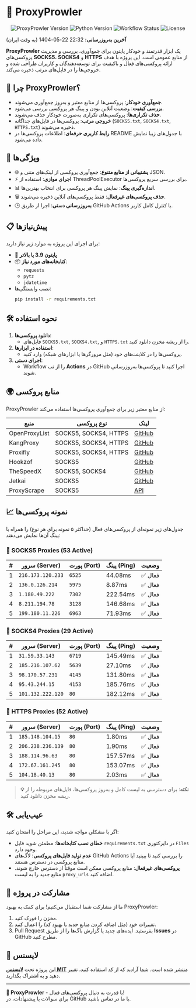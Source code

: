 # 🦁 ProxyProwler

<div align="center">
  <img src="https://img.shields.io/badge/ProxyProwler-v1.0-blueviolet?style=for-the-badge&logo=python" alt="ProxyProwler Version">
  <img src="https://img.shields.io/badge/Python-3.9%2B-blue?style=flat-square&logo=python" alt="Python Version">
  <img src="https://img.shields.io/github/workflow/status/YOUR_GITHUB_USERNAME/YOUR_REPO_NAME/ProxyProwler?label=Workflow&style=flat-square" alt="Workflow Status">
  <img src="https://img.shields.io/github/license/YOUR_GITHUB_USERNAME/YOUR_REPO_NAME?label=License&style=flat-square" alt="License">
</div>

**آخرین به‌روزرسانی:** 22:32 22-05-1404 (به وقت ایران)

**ProxyProwler** یک ابزار قدرتمند و خودکار پایتون برای جمع‌آوری، بررسی و مدیریت پروکسی‌های **SOCKS5**، **SOCKS4** و **HTTPS** از منابع عمومی است. این پروژه با هدف ارائه پروکسی‌های فعال و باکیفیت برای توسعه‌دهندگان و کاربران طراحی شده و خروجی‌ها را در فایل‌های مرتب ذخیره می‌کند.

## 🎯 چرا ProxyProwler؟
- **جمع‌آوری خودکار**: پروکسی‌ها از منابع معتبر و به‌روز جمع‌آوری می‌شوند.
- **بررسی کیفیت**: وضعیت آنلاین بودن و پینگ هر پروکسی بررسی می‌شود.
- **حذف تکراری‌ها**: پروکسی‌های تکراری به‌صورت خودکار حذف می‌شوند.
- **خروجی مرتب**: پروکسی‌ها در فایل‌های جداگانه (`SOCKS5.txt`, `SOCKS4.txt`, `HTTPS.txt`) ذخیره می‌شوند.
- **رابط کاربری حرفه‌ای**: اطلاعات پروکسی‌ها در README با جدول‌های زیبا نمایش داده می‌شود.

## 🚀 ویژگی‌ها
- 🌐 **پشتیبانی از منابع متنوع**: جمع‌آوری پروکسی از لینک‌های متنی و JSON.
- ⚡ **اجرای موازی**: استفاده از ThreadPoolExecutor برای بررسی سریع پروکسی‌ها.
- 📊 **اندازه‌گیری پینگ**: نمایش پینگ هر پروکسی برای انتخاب بهترین‌ها.
- 🗑 **حذف پروکسی‌های غیرفعال**: فقط پروکسی‌های آنلاین ذخیره می‌شوند.
- 🕒 **به‌روزرسانی دستی**: اجرا از طریق GitHub Actions با کنترل کامل کاربر.

## 📋 پیش‌نیازها
برای اجرای این پروژه به موارد زیر نیاز دارید:
- 🐍 **پایتون 3.9 یا بالاتر**
- 📦 **کتابخانه‌های مورد نیاز**:
  - `requests`
  - `pytz`
  - `jdatetime`
- نصب وابستگی‌ها:
  ```bash
  pip install -r requirements.txt
  
## 🛠 نحوه استفاده
1. **دانلود پروکسی‌ها**:
   - فایل‌های `SOCKS5.txt`, `SOCKS4.txt`, و `HTTPS.txt` را از ریشه مخزن دانلود کنید.
2. **استفاده در ابزارها**:
   - پروکسی‌ها را در کلاینت‌های خود (مثل مرورگرها یا ابزارهای شبکه) وارد کنید.
3. **اجرای دستی**:
   - Workflow را از تب **Actions** در GitHub اجرا کنید تا پروکسی‌ها به‌روزرسانی شوند.

## 🌍 منابع پروکسی
ProxyProwler از منابع معتبر زیر برای جمع‌آوری پروکسی‌ها استفاده می‌کند:

| منبع | نوع پروکسی | لینک |
|------|-------------|------|
| OpenProxyList | SOCKS5, SOCKS4, HTTPS | [GitHub](https://github.com/roosterkid/openproxylist) |
| KangProxy | SOCKS5, SOCKS4, HTTPS | [GitHub](https://github.com/officialputuid/KangProxy) |
| Proxifly | SOCKS5, SOCKS4, HTTPS | [GitHub](https://github.com/proxifly/free-proxy-list) |
| Hookzof | SOCKS5 | [GitHub](https://github.com/hookzof/socks5_list) |
| TheSpeedX | SOCKS5, SOCKS4 | [GitHub](https://github.com/TheSpeedX/SOCKS-List) |
| Jetkai | SOCKS5 | [GitHub](https://github.com/jetkai/proxy-list) |
| ProxyScrape | SOCKS5 | [API](https://api.proxyscrape.com) |

## 📈 نمونه پروکسی‌ها
جدول‌های زیر نمونه‌ای از پروکسی‌های فعال (حداکثر ۵ نمونه برای هر نوع) را همراه با پینگ آن‌ها نمایش می‌دهند:


### 🔗 SOCKS5 Proxies (53 Active)
| # | سرور (Server) | پورت (Port) | پینگ (Ping) | وضعیت |
|---|---------------|-------------|-------------|-------|
| 1 | `216.173.120.233` | `6525` | 44.08ms | ✅ فعال |
| 2 | `136.0.126.214` | `5975` | 8.87ms | ✅ فعال |
| 3 | `1.180.49.222` | `7302` | 222.54ms | ✅ فعال |
| 4 | `8.211.194.78` | `3128` | 146.68ms | ✅ فعال |
| 5 | `199.180.11.226` | `6963` | 71.93ms | ✅ فعال |

### 🔗 SOCKS4 Proxies (29 Active)
| # | سرور (Server) | پورت (Port) | پینگ (Ping) | وضعیت |
|---|---------------|-------------|-------------|-------|
| 1 | `31.59.33.143` | `6719` | 145.49ms | ✅ فعال |
| 2 | `185.216.107.62` | `5639` | 27.10ms | ✅ فعال |
| 3 | `98.170.57.231` | `4145` | 131.80ms | ✅ فعال |
| 4 | `95.43.244.15` | `4153` | 185.76ms | ✅ فعال |
| 5 | `101.132.222.120` | `80` | 182.12ms | ✅ فعال |

### 🔗 HTTPS Proxies (52 Active)
| # | سرور (Server) | پورت (Port) | پینگ (Ping) | وضعیت |
|---|---------------|-------------|-------------|-------|
| 1 | `185.148.104.15` | `80` | 1.80ms | ✅ فعال |
| 2 | `206.238.236.139` | `80` | 1.90ms | ✅ فعال |
| 3 | `188.114.96.63` | `80` | 157.57ms | ✅ فعال |
| 4 | `172.67.161.245` | `80` | 153.07ms | ✅ فعال |
| 5 | `104.18.40.13` | `80` | 2.03ms | ✅ فعال |


> **💡 نکته**: برای دسترسی به لیست کامل و به‌روز پروکسی‌ها، فایل‌های مربوطه را از ریشه مخزن دانلود کنید.

## 🛠 عیب‌یابی
اگر با مشکلی مواجه شدید، این مراحل را امتحان کنید:
- **خطای نصب کتابخانه‌ها**: مطمئن شوید فایل `requirements.txt` در دایرکتوری `Files` وجود دارد.
- **عدم تولید فایل‌های پروکسی**: لاگ‌های GitHub Actions را بررسی کنید تا ببینید آیا منابع پروکسی در دسترس هستند.
- **پروکسی‌های غیرفعال**: منابع پروکسی ممکن است موقتاً از دسترس خارج شوند. منابع جدید را به لیست `proxy_urls` اضافه کنید.

## 🤝 مشارکت در پروژه
ما از مشارکت شما استقبال می‌کنیم! برای کمک به بهبود ProxyProwler:
1. مخزن را فورک کنید.
2. تغییرات خود (مثل اضافه کردن منابع جدید یا بهبود کد) را اعمال کنید.
3. Pull Request بفرستید.
ایده‌های جدید یا گزارش باگ‌ها را از طریق **Issues** در GitHub مطرح کنید.

## 📜 لایسنس
این پروژه تحت **[لایسنس MIT](https://opensource.org/licenses/MIT)** منتشر شده است. شما آزادید که از کد استفاده کنید، تغییر دهید و به اشتراک بگذارید.

---

**🚀 ProxyProwler** - با قدرت به دنبال پروکسی‌های فعال!  
برای سوالات یا پیشنهادات، در GitHub با ما در تماس باشید.
